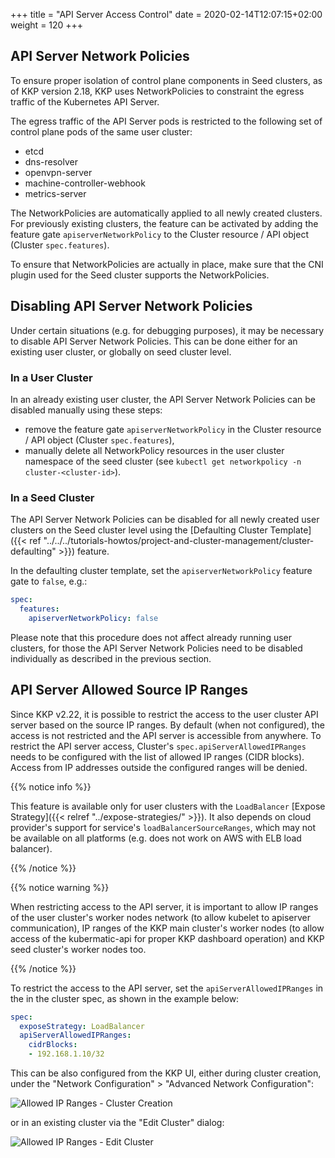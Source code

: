 +++
title = "API Server Access Control"
date = 2020-02-14T12:07:15+02:00
weight = 120
+++

## API Server Network Policies
To ensure proper isolation of control plane components in Seed clusters, as of KKP version 2.18, KKP uses NetworkPolicies to constraint the egress traffic of the Kubernetes API Server.

The egress traffic of the API Server pods is restricted to the following set of control plane pods of the same user cluster:

- etcd
- dns-resolver
- openvpn-server
- machine-controller-webhook
- metrics-server

The NetworkPolicies are automatically applied to all newly created clusters. For previously existing clusters, the feature can be activated by adding the feature gate `apiserverNetworkPolicy` to the Cluster resource / API object (Cluster `spec.features`).

To ensure that NetworkPolicies are actually in place, make sure that the CNI plugin used for the Seed cluster supports the NetworkPolicies.

## Disabling API Server Network Policies
Under certain situations (e.g. for debugging purposes), it may be necessary to disable API Server Network Policies. This can be done either for an existing user cluster, or globally on seed cluster level.

### In a User Cluster
In an already existing user cluster, the API Server Network Policies can be disabled manually using these steps:

 - remove the feature gate `apiserverNetworkPolicy` in the Cluster resource / API object (Cluster `spec.features`),
 - manually delete all NetworkPolicy resources in the user cluster namespace of the seed cluster (see `kubectl get networkpolicy -n cluster-<cluster-id>`).

### In a Seed Cluster
The API Server Network Policies can be disabled for all newly created user clusters on the Seed cluster level using the [Defaulting Cluster Template]({{< ref "../../../tutorials-howtos/project-and-cluster-management/cluster-defaulting" >}}) feature.

In the defaulting cluster template, set the `apiserverNetworkPolicy` feature gate to `false`, e.g.:

```yaml
spec:
  features:
    apiserverNetworkPolicy: false
```

Please note that this procedure does not affect already running user clusters, for those the API Server Network Policies need to be disabled individually as described in the previous section.

## API Server Allowed Source IP Ranges

Since KKP v2.22, it is possible to restrict the access to the user cluster API server based on the source IP ranges. By default (when not configured), the access is not restricted and the API server is accessible from anywhere. To restrict the API server access, Cluster's `spec.apiServerAllowedIPRanges` needs to be configured with the list of allowed IP ranges (CIDR blocks). Access from IP addresses outside the configured ranges will be denied.

{{% notice info %}}

This feature is available only for user clusters with the `LoadBalancer` [Expose Strategy]({{< relref "../expose-strategies/" >}}). It also depends on cloud provider's support for service's `loadBalancerSourceRanges`, which may not be available on all platforms (e.g. does not work on AWS with ELB load balancer).

{{% /notice %}}

{{% notice warning %}}

When restricting access to the API server, it is important to allow IP ranges of the user cluster's worker nodes network (to allow kubelet to apiserver communication), IP ranges of the KKP main cluster's worker nodes (to allow access of the kubermatic-api for proper KKP dashboard operation) and KKP seed cluster's worker nodes too.

{{% /notice %}}

To restrict the access to the API server, set the `apiServerAllowedIPRanges` in the in the cluster spec, as shown in the example below:

```yaml
spec:
  exposeStrategy: LoadBalancer
  apiServerAllowedIPRanges:
    cidrBlocks:
    - 192.168.1.10/32
```

This can be also configured from the KKP UI, either during cluster creation, under the "Network Configuration" > "Advanced Network Configuration":

![Allowed IP Ranges - Cluster Creation](@/images/tutorials/networking/network-config-allowed-ip-ranges.png?height=400px&classes=shadow,border "Allowed IP Ranges - Cluster Creation")

or in an existing cluster via the "Edit Cluster" dialog:

![Allowed IP Ranges - Edit Cluster](@/images/tutorials/networking/cluster-details-allowed-ip-ranges.png?height=400px&classes=shadow,border "Allowed IP Ranges - Edit Cluster")
